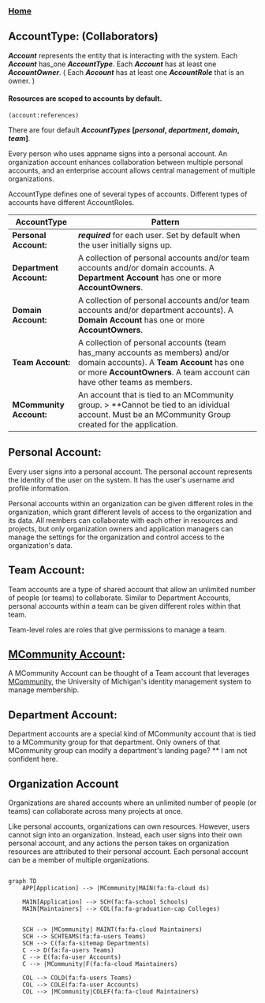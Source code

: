 ### [Home](./README.md)

## AccountType: (Collaborators)

***Account*** represents the entity that is interacting with the system. Each ***Account*** has_one ***AccountType***. Each ***Account*** has at least one ***AccountOwner***. ( Each ***Account*** has at least one ***AccountRole*** that is an owner. )

#### Resources are scoped to accounts by default. 
```(account:references)```

There are four default ***AccountTypes***  **[*personal*, *department*, *domain*, *team*]**. 

Every person who uses appname signs into a personal account. An organization account enhances collaboration between multiple personal accounts, and an enterprise account allows central management of multiple organizations.

AccountType defines one of several types of accounts. Different types of accounts have different AccountRoles. 


| **AccountType**         | **Pattern**                                                                      |
|-------------------------|----------------------------------------------------------------------------------|
| **Personal Account:**   | ***required*** for each user. Set by default when the user initially signs up.   |
| **Department Account:** | A collection of personal accounts and/or team accounts and/or domain accounts. A **Department Account** has one or more **AccountOwners**. |
| **Domain Account:**     | A collection of personal accounts and/or team accounts and/or department accounts). A **Domain Account** has one or more **AccountOwners**. |
| **Team Account:**       | A collection of personal accounts (team has_many accounts as members) and/or domain accounts). A **Team Account** has one or more **AccountOwners**. A team account can have other teams as members.|
| **MCommunity Account:**       | An account that is tied to an MCommunity group.  > **Cannot be tied to an idividual account. Must be an MCommunity Group created for the application. |

## Personal Account: 
Every user signs into a personal account. The personal account represents the identity of the user on the system. It has the user's username and profile information.

Personal accounts within an organization can be given different roles in the organization, which grant different levels of access to the organization and its data. All members can collaborate with each other in resources and projects, but only organization owners and application managers can manage the settings for the organization and control access to the organization's data. 


## Team Account:
Team accounts are a type of shared account that allow an unlimited number of people (or teams) to collaborate. Similar to Department Accounts, personal accounts within a team can be given different roles within that team. 

Team-level roles are roles that give permissions to manage a team. 

## [MCommunity Account](MCommunity.md): 

A MCommunity Account can be thought of a Team account that leverages [MCommunity](https://mcommunity.umich.edu), the University of Michigan's identity management system to manage membership. 

## Department Account:
Department accounts are a special kind of MCommunity account that is tied to a MCommunity group for that department. Only owners of that MCommunity group can modify a department's landing page?  ** I am not confident here. 


## Organization Account

Organizations are shared accounts where an unlimited number of people (or teams) can collaborate across many projects at once.

Like personal accounts, organizations can own resources. However, users cannot sign into an organization. Instead, each user signs into their own personal account, and any actions the person takes on organization resources are attributed to their personal account. Each personal account can be a member of multiple organizations.


```mermaid

graph TD
    APP[Application] --> |MCommunity|MAIN(fa:fa-cloud ds)

    MAIN[Application] --> SCH(fa:fa-school Schools) 
    MAIN[Maintainers] --> COL(fa:fa-graduation-cap Colleges) 
    
    
    SCH --> |MCommunity| MAINT(fa:fa-cloud Maintainers)
    SCH --> SCHTEAMS(fa:fa-users Teams)
    SCH --> C(fa:fa-sitemap Departments)
    C --> D(fa:fa-users Teams)
    C --> E(fa:fa-user Accounts)
    C --> |MCommunity|F(fa:fa-cloud Maintainers)

    COL --> COLD(fa:fa-users Teams)
    COL --> COLE(fa:fa-user Accounts)
    COL --> |MCommunity|COLEF(fa:fa-cloud Maintainers)

